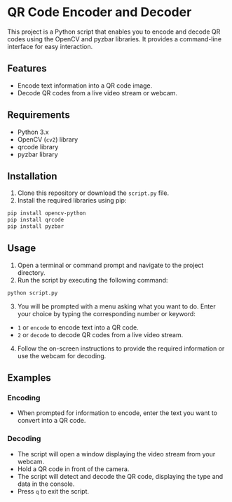 # QR Code Encoder and Decoder

This project is a Python script that enables you to encode and decode QR codes using the OpenCV and pyzbar libraries. It provides a command-line interface for easy interaction.

## Features

- Encode text information into a QR code image.
- Decode QR codes from a live video stream or webcam.

## Requirements

- Python 3.x
- OpenCV (`cv2`) library
- qrcode library
- pyzbar library

## Installation

1. Clone this repository or download the `script.py` file.
2. Install the required libraries using pip:

```bash
pip install opencv-python
pip install qrcode
pip install pyzbar
```

## Usage

1. Open a terminal or command prompt and navigate to the project directory.
2. Run the script by executing the following command:

```bash
python script.py
```

3. You will be prompted with a menu asking what you want to do. Enter your choice by typing the corresponding number or keyword:

- `1` or `encode` to encode text into a QR code.
- `2` or `decode` to decode QR codes from a live video stream.

4. Follow the on-screen instructions to provide the required information or use the webcam for decoding.

## Examples

### Encoding

- When prompted for information to encode, enter the text you want to convert into a QR code.

### Decoding

- The script will open a window displaying the video stream from your webcam.
- Hold a QR code in front of the camera.
- The script will detect and decode the QR code, displaying the type and data in the console.
- Press `q` to exit the script.
